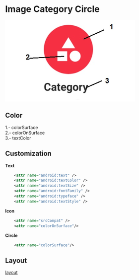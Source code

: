 # Image Category Circle

<img src="../images/imagecategorycircle.jpg" >


## Color

1.- colorSurface  
2.- colorOnSurface  
3.- textColor  


## Customization

**Text**

```xml
    <attr name="android:text" />
    <attr name="android:textColor" />
    <attr name="android:textSize" />
    <attr name="android:fontFamily" />
    <attr name="android:typeface" />
    <attr name="android:textStyle" />
```

**Icon**

```xml
    <attr name="srcCompat" /> 
    <attr name="colorOnSurface"/>
```

**Circle**
```xml
    <attr name="colorSurface"/>
```


## Layout

[layout](https://github.com/Only-IceSoul/JJLayout)